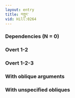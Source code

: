 ```yaml
---
layout: entry
title: བགྲུང་
vid: Hill:0264
---
```

### Dependencies (N = 0)


### Overt 1-2


### Overt 1-2-3


### With oblique arguments


### With unspecified obliques
